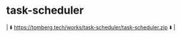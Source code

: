 # task-scheduler
| :arrow_down: https://tomberg.tech/works/task-scheduler/task-scheduler.zip :arrow_down: |
